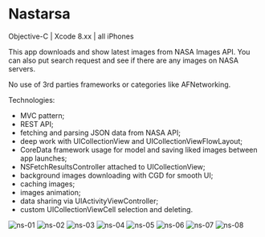 # Nastarsa
Objective-C | Xcode 8.xx | all iPhones

This app downloads and show latest images from NASA Images API.
You can also put search request and see if there are any images on NASA servers.

No use of 3rd parties frameworks or categories like AFNetworking.

Technologies:

- MVC pattern;
- REST API;
- fetching and parsing JSON data from NASA API;
- deep work with UICollectionView and UICollectionViewFlowLayout;
- CoreData framework usage for model and saving liked images between app launches;
- NSFetchResultsController attached to UICollectionView;
- background images downloading with CGD for smooth UI;
- caching images;
- images animation;
- data sharing via UIActivityViewController;
- custom UICollectionViewCell selection and deleting.



![ns-01](https://user-images.githubusercontent.com/23110283/33844771-07c3b6a2-deaa-11e7-8cd4-f8894f57f066.png)
![ns-02](https://user-images.githubusercontent.com/23110283/33844772-0809d1d2-deaa-11e7-8454-9e8a664c75a7.png)
![ns-03](https://user-images.githubusercontent.com/23110283/33844773-082e5aca-deaa-11e7-9956-7e5fb623fb3a.png)
![ns-04](https://user-images.githubusercontent.com/23110283/33844774-084ddc9c-deaa-11e7-96c1-920ffbc2ad04.png)
![ns-05](https://user-images.githubusercontent.com/23110283/33844775-08738d98-deaa-11e7-9bbf-40c8171073ab.png)
![ns-06](https://user-images.githubusercontent.com/23110283/33844776-0898a678-deaa-11e7-94a0-e5cad263038a.png)
![ns-07](https://user-images.githubusercontent.com/23110283/33844777-08b4b250-deaa-11e7-9bcb-96eb196cffc6.png)
![ns-08](https://user-images.githubusercontent.com/23110283/33844778-08dcd938-deaa-11e7-93ee-6ee56df4a470.png)
